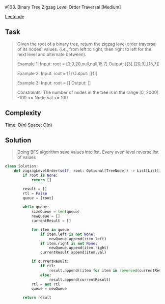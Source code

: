 #103. Binary Tree Zigzag Level Order Traversal [Medium]

[Leetcode](https://leetcode.com/problems/binary-tree-zigzag-level-order-traversal/description/)

## Task

> Given the root of a binary tree, return the zigzag level order traversal of its nodes' values. (i.e., from left to right, then right to left for the next level and alternate between).
> 
> Example 1:
> Input: root = [3,9,20,null,null,15,7]
> Output: [[3],[20,9],[15,7]]
> 
> Example 2:
> Input: root = [1]
> Output: [[1]]
> 
> Example 3:
> Input: root = []
> Output: []
> 
> Constraints:
>  The number of nodes in the tree is in the range [0, 2000].
>  -100 <= Node.val <= 100


## Complexity

Time: O(n)
Space: O(n)

## Solution

> Doing BFS algorithm save values into list. Every even level reverse list of values

```python
class Solution:
    def zigzagLevelOrder(self, root: Optional[TreeNode]) -> List[List[int]]:
        if root is None:
            return []

        result = []
        rtl = False
        queue = [root]
        
        while queue:
            sizeQueue = len(queue)
            newQueue = []
            currentResult = []

            for item in queue:
                if item.left is not None:
                    newQueue.append(item.left)
                if item.right is not None:
                    newQueue.append(item.right)
                currentResult.append(item.val)               

            if currentResult:
                if rtl:
                    result.append([item for item in reversed(currentResult)])
                else:
                    result.append(currentResult)
            rtl = not rtl
            queue = newQueue

        return result
```